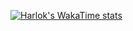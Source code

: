 


[![Harlok's WakaTime stats](https://github-readme-stats.vercel.app/api/wakatime?username=mast9rmind)](https://github.com/anuraghazra/github-readme-stats)
